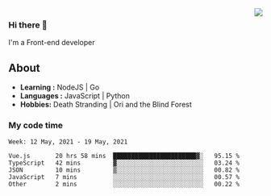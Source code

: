 <img align='right' src="https://github-readme-stats.vercel.app/api?username=strugglebak&show_icons=true">

### Hi there 👋

I'm a Front-end developer

## About

-  **Learning :** NodeJS | Go
-  **Languages :** JavaScript | Python
-  **Hobbies:** Death Stranding | Ori and the Blind Forest

### My code time

<!--START_SECTION:waka-->
```text
Week: 12 May, 2021 - 19 May, 2021

Vue.js       20 hrs 58 mins  ███████████████████████▓░   95.15 % 
TypeScript   42 mins         ▓░░░░░░░░░░░░░░░░░░░░░░░░   03.24 % 
JSON         10 mins         ▒░░░░░░░░░░░░░░░░░░░░░░░░   00.82 % 
JavaScript   7 mins          ░░░░░░░░░░░░░░░░░░░░░░░░░   00.57 % 
Other        2 mins          ░░░░░░░░░░░░░░░░░░░░░░░░░   00.22 % 
```
<!--END_SECTION:waka-->
